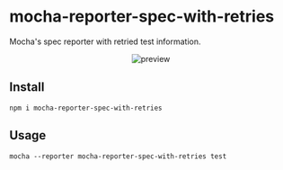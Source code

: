 # mocha-reporter-spec-with-retries

Mocha's spec reporter with retried test information.

<p align="center">
    <img src="https://github.com/miherlosev/mocha-reporter-spec-with-retries/blob/master/report.png" alt="preview" />
</p>

## Install

`npm i mocha-reporter-spec-with-retries`

## Usage

`mocha --reporter mocha-reporter-spec-with-retries test`
